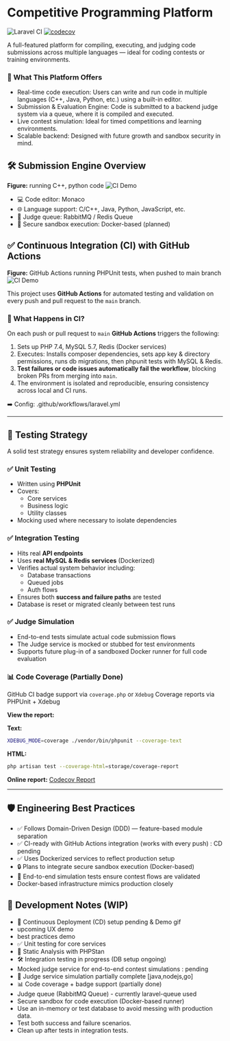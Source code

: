 # Competitive Programming Platform

![Laravel CI](https://github.com/ShaonMajumder/competitive-programming-platform/actions/workflows/laravel.yml/badge.svg)
[![codecov](https://codecov.io/gh/ShaonMajumder/competitive-programming-platform/branch/main/graph/badge.svg)](https://codecov.io/gh/ShaonMajumder/competitive-programming-platform)

A full-featured platform for compiling, executing, and judging code submissions across multiple languages — ideal for coding contests or training environments.

### 🎯 What This Platform Offers

-   Real-time code execution: Users can write and run code in multiple languages (C++, Java, Python, etc.) using a built-in editor.
-   Submission & Evaluation Engine: Code is submitted to a backend judge system via a queue, where it is compiled and executed.
-   Live contest simulation: Ideal for timed competitions and learning environments.
-   Scalable backend: Designed with future growth and sandbox security in mind.

## 🛠️ Submission Engine Overview

**Figure:** running C++, python code
![CI Demo](screenshots/cp_2025-05-19%2012-25-57.gif)

-   💻 Code editor: Monaco
-   🌐 Language support: C/C++, Java, Python, JavaScript, etc.
-   📩 Judge queue: RabbitMQ / Redis Queue
-   🧱 Secure sandbox execution: Docker-based (planned)

## ✅ Continuous Integration (CI) with GitHub Actions

**Figure:** GitHub Actions running PHPUnit tests, when pushed to main branch
![CI Demo](screenshots/ci_2025-05-19%2012-25-57.gif)

This project uses **GitHub Actions** for automated testing and validation on every push and pull request to the `main` branch.

### 🔄 What Happens in CI?

On each push or pull request to `main` **GitHub Actions** triggers the following:

1. Sets up PHP 7.4, MySQL 5.7, Redis (Docker services)
2. Executes: Installs composer dependencies, sets app key & directory permissions, runs db migrations, then phpunit tests with MySQL & Redis.
3. **Test failures or code issues automatically fail the workflow**, blocking broken PRs from merging into `main`.
4. The environment is isolated and reproducible, ensuring consistency across local and CI runs.

➡️ Config: .github/workflows/laravel.yml

---

## 🧪 Testing Strategy

A solid test strategy ensures system reliability and developer confidence.

### ✅ Unit Testing

-   Written using **PHPUnit**
-   Covers:
    -   Core services
    -   Business logic
    -   Utility classes
-   Mocking used where necessary to isolate dependencies

### ✅ Integration Testing

-   Hits real **API endpoints**
-   Uses **real MySQL & Redis services** (Dockerized)
-   Verifies actual system behavior including:
    -   Database transactions
    -   Queued jobs
    -   Auth flows
-   Ensures both **success and failure paths** are tested
-   Database is reset or migrated cleanly between test runs

### ✅ Judge Simulation

-   End-to-end tests simulate actual code submission flows
-   The Judge service is mocked or stubbed for test environments
-   Supports future plug-in of a sandboxed Docker runner for full code evaluation

### 📊 Code Coverage (Partially Done)

GitHub CI badge support via `coverage.php` or `Xdebug`
Coverage reports via PHPUnit + Xdebug

**View the report:**

**Text:**

```bash
XDEBUG_MODE=coverage ./vendor/bin/phpunit --coverage-text
```

**HTML:**

```bash
php artisan test --coverage-html=storage/coverage-report
```

**Online report:** [Codecov Report](https://app.codecov.io/gh/ShaonMajumder/competitive-programming-platform)

---

## 🛡️ Engineering Best Practices

-   ✅ Follows Domain-Driven Design (DDD) — feature-based module separation
-   ✅ CI-ready with GitHub Actions integration (works with every push) : CD pending
-   ✅ Uses Dockerized services to reflect production setup
-   🔒 Plans to integrate secure sandbox execution (Docker-based)
-   🧪 End-to-end simulation tests ensure contest flows are validated
-   Docker-based infrastructure mimics production closely

## 🧠 Development Notes (WIP)

-   🚧 Continuous Deployment (CD) setup pending & Demo gif
-   upcoming UX demo
-   best practices demo
-   ✅ Unit testing for core services
-   🧹 Static Analysis with PHPStan
-   🛠️ Integration testing in progress (DB setup ongoing)
-   Mocked judge service for end-to-end contest simulations : pending
-   🔄 Judge service simulation partially complete [java,nodejs,go]
-   📊 Code coverage + badge support (partially done)
-   Judge queue (RabbitMQ Queue) - currently laravel-queue used
-   Secure sandbox for code execution (Docker-based runner)
-   Use an in-memory or test database to avoid messing with production data.
-   Test both success and failure scenarios.
-   Clean up after tests in integration tests.
